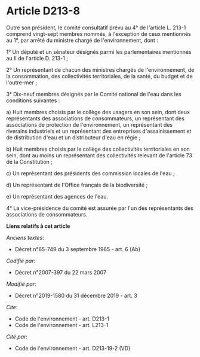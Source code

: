 # Article D213-8

Outre son président, le comité consultatif prévu au 4° de l'article L. 213-1 comprend vingt-sept membres nommés, à
l'exception de ceux mentionnés au 1°, par arrêté du ministre chargé de l'environnement, dont :

1° Un député et un sénateur désignés parmi les parlementaires mentionnés au II de l'article D. 213-1 ;

2° Un représentant de chacun des ministres chargés de l'environnement, de la consommation, des collectivités territoriales,
de la santé, du budget et de l'outre-mer ;

3° Dix-neuf membres désignés par le Comité national de l'eau dans les conditions suivantes :

a) Huit membres choisis par le collège des usagers en son sein, dont deux représentants des associations de consommateurs, un
représentant des associations de protection de l'environnement, un représentant des riverains industriels et un représentant
des entreprises d'assainissement et de distribution d'eau et un distributeur d'eau en régie ;

b) Huit membres choisis par le collège des collectivités territoriales en son sein, dont au moins un représentant des
collectivités relevant de l'article 73 de la Constitution ;

c) Un représentant des présidents des commission locales de l'eau ;

d) Un représentant de l'Office français de la biodiversité ;

e) Un représentant des agences de l'eau.

4° La vice-présidence du comité est assurée par l'un des représentants des associations de consommateurs.

**Liens relatifs à cet article**

_Anciens textes_:

  - Décret n°65-749 du 3 septembre 1965 - art. 6 (Ab)

_Codifié par_:

  - Décret n°2007-397 du 22 mars 2007

_Modifié par_:

  - Décret n°2019-1580 du 31 décembre 2019 - art. 3

_Cite_:

  - Code de l'environnement - art. D213-1
  - Code de l'environnement - art. L213-1

_Cité par_:

  - Code de l'environnement - art. D213-19-2 (VD)
